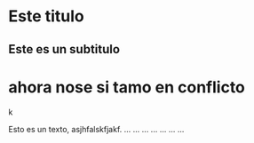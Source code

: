 # Este titulo

## Este es un subtitulo

<h1>ahora nose si tamo en conflicto</h1>
k


Esto es un texto, asjhfalskfjakf.
...
...
...
...
...
...
...